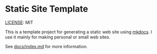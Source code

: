 # Static Site Template

[LICENSE](LICENSE.md): MIT

This is a template project for generating a static web site using
[mkdocs](https://www.mkdocs.org). I use it mainly for making personal or
small web sites.

See [docs/index.md](docs/index.md) for more information.
